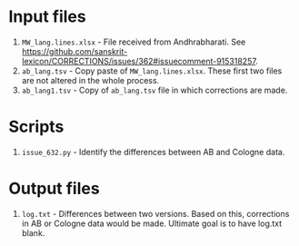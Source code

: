 # Input files

1. `MW_lang.lines.xlsx` - File received from Andhrabharati. See https://github.com/sanskrit-lexicon/CORRECTIONS/issues/362#issuecomment-915318257.
2. `ab_lang.tsv` - Copy paste of `MW_lang.lines.xlsx`. These first two files are not altered in the whole process.
3. `ab_lang1.tsv` - Copy of `ab_lang.tsv` file in which corrections are made.

# Scripts

1. `issue_632.py` - Identify the differences between AB and Cologne data.

# Output files

1. `log.txt` - Differences between two versions. Based on this, corrections in AB or Cologne data would be made. Ultimate goal is to have log.txt blank.

